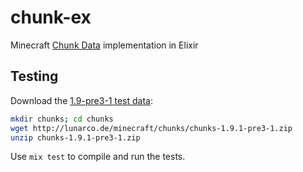chunk-ex
========

Minecraft [Chunk Data](http://wiki.vg/SMP_Map_Format) implementation in Elixir

## Testing
Download the [1.9-pre3-1 test data](http://lunarco.de/minecraft/chunks/):
```sh
mkdir chunks; cd chunks
wget http://lunarco.de/minecraft/chunks/chunks-1.9.1-pre3-1.zip
unzip chunks-1.9.1-pre3-1.zip
```
Use `mix test` to compile and run the tests.
